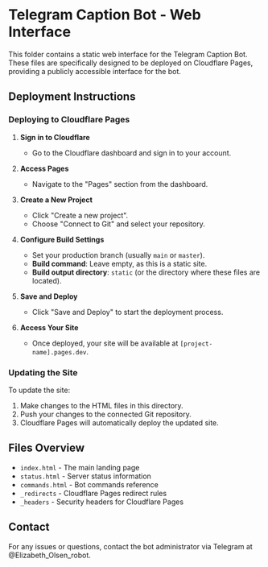 # Telegram Caption Bot - Web Interface

This folder contains a static web interface for the Telegram Caption Bot. These files are specifically designed to be deployed on Cloudflare Pages, providing a publicly accessible interface for the bot.

## Deployment Instructions

### Deploying to Cloudflare Pages

1. **Sign in to Cloudflare**
   - Go to the Cloudflare dashboard and sign in to your account.

2. **Access Pages**
   - Navigate to the "Pages" section from the dashboard.

3. **Create a New Project**
   - Click "Create a new project".
   - Choose "Connect to Git" and select your repository.

4. **Configure Build Settings**
   - Set your production branch (usually `main` or `master`).
   - **Build command**: Leave empty, as this is a static site.
   - **Build output directory**: `static` (or the directory where these files are located).

5. **Save and Deploy**
   - Click "Save and Deploy" to start the deployment process.

6. **Access Your Site**
   - Once deployed, your site will be available at `[project-name].pages.dev`.

### Updating the Site

To update the site:
1. Make changes to the HTML files in this directory.
2. Push your changes to the connected Git repository.
3. Cloudflare Pages will automatically deploy the updated site.

## Files Overview

- `index.html` - The main landing page
- `status.html` - Server status information
- `commands.html` - Bot commands reference
- `_redirects` - Cloudflare Pages redirect rules
- `_headers` - Security headers for Cloudflare Pages

## Contact

For any issues or questions, contact the bot administrator via Telegram at @Elizabeth_Olsen_robot.